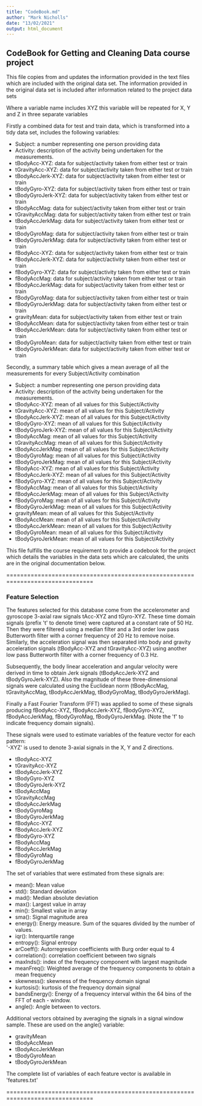```yaml
---
title: "CodeBook.md"
author: "Mark Nicholls"
date: "13/02/2021"
output: html_document
---
```



## CodeBook for Getting and Cleaning Data course project

This file copies from and updates the information provided in the text files which are included with the original data set. The information provided in the original data set is included after information related to the project data sets

Where a variable name includes XYZ this variable will be repeated for X, Y and Z in three separate variables

Firstly a combined data for test and train data, which is transformed into a tidy data set, includes the following variables:

- Subject: a number representing one person providing data
- Activity: description of the activity being undertaken for the measurements.
- tBodyAcc-XYZ: data for subject/activity taken from either test or train
- tGravityAcc-XYZ: data for subject/activity taken from either test or train
- tBodyAccJerk-XYZ: data for subject/activity taken from either test or train
- tBodyGyro-XYZ: data for subject/activity taken from either test or train
- tBodyGyroJerk-XYZ: data for subject/activity taken from either test or train
- tBodyAccMag: data for subject/activity taken from either test or train
- tGravityAccMag: data for subject/activity taken from either test or train
- tBodyAccJerkMag: data for subject/activity taken from either test or train
- tBodyGyroMag: data for subject/activity taken from either test or train
- tBodyGyroJerkMag: data for subject/activity taken from either test or train
- fBodyAcc-XYZ: data for subject/activity taken from either test or train
- fBodyAccJerk-XYZ: data for subject/activity taken from either test or train
- fBodyGyro-XYZ: data for subject/activity taken from either test or train
- fBodyAccMag: data for subject/activity taken from either test or train
- fBodyAccJerkMag: data for subject/activity taken from either test or train
- fBodyGyroMag: data for subject/activity taken from either test or train
- fBodyGyroJerkMag: data for subject/activity taken from either test or train
- gravityMean: data for subject/activity taken from either test or train
- tBodyAccMean: data for subject/activity taken from either test or train
- tBodyAccJerkMean: data for subject/activity taken from either test or train
- tBodyGyroMean: data for subject/activity taken from either test or train
- tBodyGyroJerkMean: data for subject/activity taken from either test or train


Secondly, a summary table which gives a mean average of all the measurements for every Subject/Activity combination

- Subject: a number representing one person providing data
- Activity: description of the activity being undertaken for the measurements.
- tBodyAcc-XYZ: mean of all values for this Subject/Activity
- tGravityAcc-XYZ: mean of all values for this Subject/Activity
- tBodyAccJerk-XYZ: mean of all values for this Subject/Activity
- tBodyGyro-XYZ: mean of all values for this Subject/Activity
- tBodyGyroJerk-XYZ: mean of all values for this Subject/Activity
- tBodyAccMag: mean of all values for this Subject/Activity
- tGravityAccMag: mean of all values for this Subject/Activity
- tBodyAccJerkMag: mean of all values for this Subject/Activity
- tBodyGyroMag: mean of all values for this Subject/Activity
- tBodyGyroJerkMag: mean of all values for this Subject/Activity
- fBodyAcc-XYZ: mean of all values for this Subject/Activity
- fBodyAccJerk-XYZ: mean of all values for this Subject/Activity
- fBodyGyro-XYZ: mean of all values for this Subject/Activity
- fBodyAccMag: mean of all values for this Subject/Activity
- fBodyAccJerkMag: mean of all values for this Subject/Activity
- fBodyGyroMag: mean of all values for this Subject/Activity
- fBodyGyroJerkMag: mean of all values for this Subject/Activity
- gravityMean: mean of all values for this Subject/Activity
- tBodyAccMean: mean of all values for this Subject/Activity
- tBodyAccJerkMean: mean of all values for this Subject/Activity
- tBodyGyroMean: mean of all values for this Subject/Activity
- tBodyGyroJerkMean: mean of all values for this Subject/Activity

This file fulfills the course requirement to provide a codebook for the project which details the variables in the data sets which are calculated, the units are in the original documentation below.



===============================================================================

### Feature Selection 

The features selected for this database come from the accelerometer and gyroscope 3-axial raw signals tAcc-XYZ and tGyro-XYZ. These time domain signals (prefix 't' to denote time) were captured at a constant rate of 50 Hz. Then they were filtered using a median filter and a 3rd order low pass Butterworth filter with a corner frequency of 20 Hz to remove noise. Similarly, the acceleration signal was then separated into body and gravity acceleration signals (tBodyAcc-XYZ and tGravityAcc-XYZ) using another low pass Butterworth filter with a corner frequency of 0.3 Hz. 

Subsequently, the body linear acceleration and angular velocity were derived in time to obtain Jerk signals (tBodyAccJerk-XYZ and tBodyGyroJerk-XYZ). Also the magnitude of these three-dimensional signals were calculated using the Euclidean norm (tBodyAccMag, tGravityAccMag, tBodyAccJerkMag, tBodyGyroMag, tBodyGyroJerkMag). 

Finally a Fast Fourier Transform (FFT) was applied to some of these signals producing fBodyAcc-XYZ, fBodyAccJerk-XYZ, fBodyGyro-XYZ, fBodyAccJerkMag, fBodyGyroMag, fBodyGyroJerkMag. (Note the 'f' to indicate frequency domain signals). 

These signals were used to estimate variables of the feature vector for each pattern:  
'-XYZ' is used to denote 3-axial signals in the X, Y and Z directions.

- tBodyAcc-XYZ
- tGravityAcc-XYZ
- tBodyAccJerk-XYZ
- tBodyGyro-XYZ
- tBodyGyroJerk-XYZ
- tBodyAccMag
- tGravityAccMag
- tBodyAccJerkMag
- tBodyGyroMag
- tBodyGyroJerkMag
- fBodyAcc-XYZ
- fBodyAccJerk-XYZ
- fBodyGyro-XYZ
- fBodyAccMag
- fBodyAccJerkMag
- fBodyGyroMag
- fBodyGyroJerkMag

The set of variables that were estimated from these signals are: 

- mean(): Mean value
- std(): Standard deviation
- mad(): Median absolute deviation 
- max(): Largest value in array
- min(): Smallest value in array
- sma(): Signal magnitude area
- energy(): Energy measure. Sum of the squares divided by the number of values. 
- iqr(): Interquartile range 
- entropy(): Signal entropy
- arCoeff(): Autorregresion coefficients with Burg order equal to 4
- correlation(): correlation coefficient between two signals
- maxInds(): index of the frequency component with largest magnitude
- meanFreq(): Weighted average of the frequency components to obtain a mean frequency
- skewness(): skewness of the frequency domain signal 
- kurtosis(): kurtosis of the frequency domain signal 
- bandsEnergy(): Energy of a frequency interval within the 64 bins of the FFT of each - window.
- angle(): Angle between to vectors.

Additional vectors obtained by averaging the signals in a signal window sample. These are used on the angle() variable:

- gravityMean
- tBodyAccMean
- tBodyAccJerkMean
- tBodyGyroMean
- tBodyGyroJerkMean

The complete list of variables of each feature vector is available in 'features.txt'

===============================================================================





